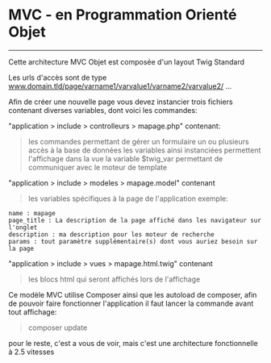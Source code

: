 # MVC - en Programmation Orienté Objet
---
Cette architecture MVC Objet est composée d'un layout Twig Standard

Les urls d'accès sont de type www.domain.tld/page/varname1/varvalue1/varname2/varvalue2/ ...

Afin de créer une nouvelle page vous devez instancier trois fichiers contenant diverses variables, dont voici les commandes:


"application > include > controlleurs > mapage.php" contenant:
> les commandes permettant de gérer un formulaire
> un ou plusieurs accès à la base de données
> les variables ainsi instanciées permettent l'affichage dans la vue
> la variable $twig_var permettant de communiquer avec le moteur de template

"application > include > modeles > mapage.model" contenant
>les variables spécifiques à la page de l'application exemple:
```
name : mapage
page_title : La description de la page affiché dans les navigateur sur l'onglet
description : ma description pour les moteur de recherche
params : tout paramètre supplémentaire(s) dont vous auriez besoin sur la page
```

"application > include > vues > mapage.html.twig" contenant
>les blocs html qui seront affichés lors de l'affichage

Ce modèle MVC utilise Composer ainsi que les autoload de composer, afin de pouvoir faire 
fonctionner l'application il faut lancer la commande avant tout affichage:
>composer update

pour le reste, c'est a vous de voir, mais c'est une architecture fonctionnelle à 2.5 vitesses
